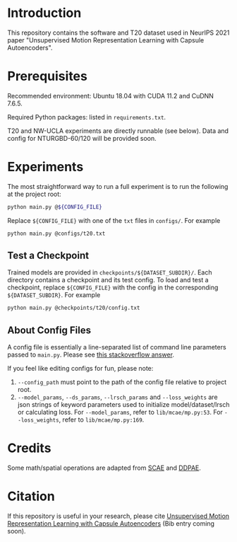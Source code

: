 # Introduction
This repository contains the software and T20 dataset used in NeurIPS 2021 paper 
"Unsupervised Motion Representation Learning with Capsule Autoencoders".

# Prerequisites

Recommended environment: Ubuntu 18.04 with CUDA 11.2 and CuDNN 7.6.5.

Required Python packages: listed in `requirements.txt`.

T20 and NW-UCLA experiments are directly runnable (see below).
Data and config for NTURGBD-60/120 will be provided soon.

# Experiments

The most straightforward way to run a full experiment is to run the following at
the project root:

```bash
python main.py @${CONFIG_FILE}
```
Replace `${CONFIG_FILE}` with one of the `txt` files in `configs/`. For example

```bash
python main.py @configs/t20.txt
```

## Test a Checkpoint

Trained models are provided in `checkpoints/${DATASET_SUBDIR}/`.
Each directory contains a checkpoint and its test config.
To load and test a checkpoint, replace `${CONFIG_FILE}` with the config in 
the corresponding `${DATASET_SUBDIR}`. For example

```bash
python main.py @checkpoints/t20/config.txt
```

## About Config Files

A config file is essentially a line-separated list of command line parameters 
passed to `main.py`. Please see 
[this stackoverflow answer](https://stackoverflow.com/a/48651121).

If you feel like editing configs for fun, please note:

1. `--config_path` must point to the path of the config file relative to project
root. 
2. `--model_params`, `--ds_params`, `--lrsch_params` and `--loss_weights` are 
json strings of keyword parameters used to initialize model/dataset/lrsch or 
calculating loss. For `--model_params`, refer to `lib/mcae/mp.py:53`. For `--loss_weights`, 
refer to `lib/mcae/mp.py:169`. 

# Credits

Some math/spatial operations are adapted from 
[SCAE](https://github.com/akosiorek/stacked_capsule_autoencoders) and 
[DDPAE](https://github.com/jthsieh/DDPAE-video-prediction).

# Citation

If this repository is useful in your research, please cite 
[Unsupervised Motion Representation Learning with Capsule Autoencoders]()
(Bib entry coming soon).
